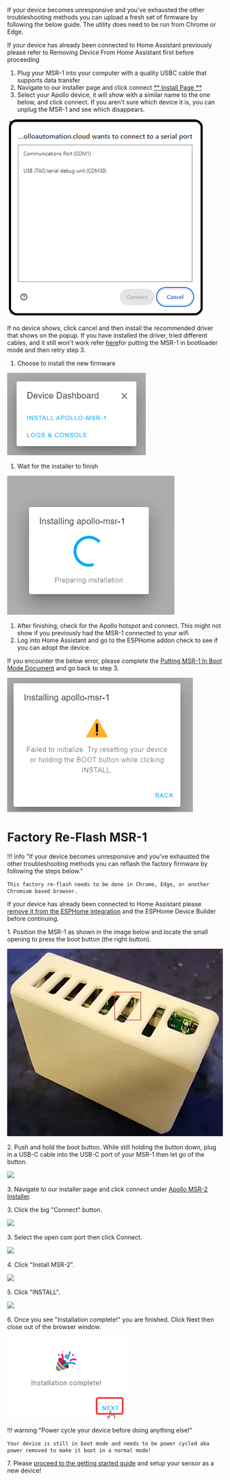If your device becomes unresponsive and you've exhausted the other troubleshooting methods you can upload a fresh set of firmware by following the below guide. The utility does need to be run from Chrome or Edge.

If your device has already been connected to Home Assistant previously please refer to Removing Device From Home Assistant first before proceeding

1. Plug your MSR-1 into your computer with a quality USBC cable that supports data transfer
2. Navigate to our installer page and click connect [\*\* Install Page \*\*](https://apolloautomation.github.io/MSR-1/)
3. Select your Apollo device, it will show with a similar name to the one below, and click connect. If you aren't sure which device it is, you can unplug the MSR-1 and see which disappears.

![ComSelection.png](../assets/comselection.png)

If no device shows, click cancel and then install the recommended driver that shows on the popup. If you have installed the driver, tried different cables, and it still won't work refer [here](https://apolloautomation.github.io/docs/products/msr1/troubleshooting/msr1-boot-mode/)for putting the MSR-1 in bootloader mode and then retry step 3.

1. Choose to install the new firmware

![](../assets/image-1698806750134.png)

1. Wait for the installer to finish

![](../assets/image-1698806082666.png)

1. After finishing, check for the Apollo hotspot and connect. This might not show if you previously had the MSR-1 connected to your wifi
2. Log into Home Assistant and go to the ESPHome addon check to see if you can adopt the device.

If you encounter the below error, please complete the [Putting MSR-1 In Boot Mode Document](https://apolloautomation.github.io/docs/products/msr1/troubleshooting/msr1-boot-mode/) and go back to step 3.

![](../assets/image-1698806793309.png)

# Factory Re-Flash MSR-1

!!! info "If your device becomes unresponsive and you've exhausted the other troubleshooting methods you can reflash the factory firmware by following the steps below."

    This factory re-flash needs to be done in Chrome, Edge, or another Chromium based browser.

If your device has already been connected to Home Assistant please <a href="https://wiki.apolloautomation.com/products/general/troubleshooting/removing-device-from-home-assistant" target="_blank" rel="noreferrer nofollow noopener">remove it from the ESPHome integration</a> and the ESPHome Device Builder before continuing.

1\. Position the MSR-1 as shown in the image below and locate the small opening to press the boot button (the right button).

![](../assets/msr-1-top-shot-boot-button.jpg)

2\. Push and hold the boot button. While still holding the button down, plug in a USB-C cable into the USB-C port of your MSR-1 then let go of the button.

![](assets/air-1-boot-button.jpg)

3\. Navigate to our installer page and click connect under <a href="https://apolloautomation.github.io/MSR-2/" target="_blank" rel="noreferrer nofollow noopener">Apollo MSR-2 Installer</a>.

3\. Click the big "Connect" button.

![](assets/msr-2-reflash-pic-1.png)

3\. Select the open com port then click Connect.

![](assets/msr-2-reflash-pic-2.png)

4\. Click "Install MSR-2".

![](assets/msr-2-reflash-pic-3.png)

5\. Click "INSTALL".

![](assets/msr-2-reflash-pic-4.png)

6\. Once you see "Installation complete!" you are finished. Click Next then close out of the browser window.

![](../../air1/troubleshooting/assets/air-1-reflash-pic-5.png)

!!! warning "Power cycle your device before doing anything else!"

    Your device is still in boot mode and needs to be power cycled aka power removed to make it boot in a normal mode!

7\. Please <a href="https://wiki.apolloautomation.com/products/general/setup/getting-started-air1/" target="_blank" rel="noreferrer nofollow noopener">proceed to the getting started guide</a> and setup your sensor as a new device!